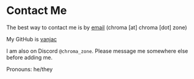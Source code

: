 # Contact Me

The best way to contact me is by [email](ma&#105;&#108;to&#58;&#99;&#104;ro&#109;&#97;&#64;%&#54;3h&#37;72o&#37;6Da%2&#69;zone) (chroma \[at\] chroma \[dot\] zone)

My GitHub is [vanjac](https://github.com/vanjac/)

I am also on Discord `@chroma_zone`. Please message me somewhere else before adding me.

Pronouns: he/they
